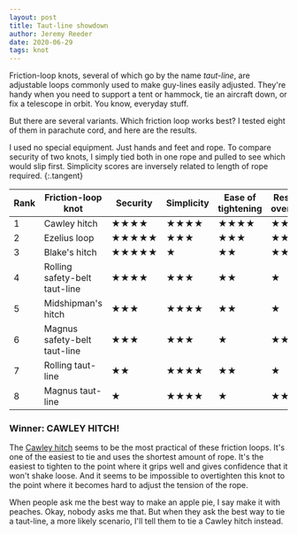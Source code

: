 ```yaml
---
layout: post
title: Taut-line showdown
author: Jeremy Reeder
date: 2020-06-29
tags: knot
---
```


Friction-loop knots, several of which go by the name _taut-line_, are
adjustable loops commonly used to make guy-lines easily adjusted. They're handy
when you need to support a tent or hammock, tie an aircraft down, or fix a
telescope in orbit. You know, everyday stuff.

But there are several variants. Which friction loop works best? I tested eight
of them in parachute cord, and here are the results.

I used no special equipment. Just hands and feet and rope. To compare security
of two knots, I simply tied both in one rope and pulled to see which would slip
first. Simplicity scores are inversely related to length of rope required.
{:.tangent}

| Rank | Friction-loop knot            | Security   | Simplicity | Ease of tightening | Resistance to overtightening |
|------|-------------------------------|------------|------------|--------------------|------------------------------|
| 1    | Cawley hitch                  | ★★★★       | ★★★★       | ★★★★               | ★★★★★                        |
| 2    | Ezelius loop                  | ★★★★★      | ★★★        | ★★★                | ★★                           |
| 3    | Blake's hitch                 | ★★★★★      | ★          | ★★                 | ★★★★                         |
| 4    | Rolling safety-belt taut-line | ★★★★       | ★★★        | ★★                 | ★                            |
| 5    | Midshipman's hitch            | ★★★        | ★★★★       | ★★                 | ★                            |
| 6    | Magnus safety-belt taut-line  | ★★★        | ★★★        | ★                  | ★★                           |
| 7    | Rolling taut-line             | ★★         | ★★★★       | ★★                 | ★                            |
| 8    | Magnus taut-line              | ★          | ★★★★       | ★                  | ★★★                          |


### Winner: CAWLEY HITCH!

The [Cawley hitch][cawley-hitch]
seems to be the most practical of these friction loops. It's one of the easiest
to tie and uses the shortest amount of rope. It's the easiest to tighten to the
point where it grips well and gives confidence that it won't shake loose. And
it seems to be impossible to overtighten this knot to the point where it
becomes hard to adjust the tension of the rope.

When people ask me the best way to make an apple pie, I say make it with
peaches. Okay, nobody asks me that. But when they ask the best way to tie a
taut-line, a more likely scenario, I'll tell them to tie a Cawley hitch
instead.


[cawley-hitch]: https://en.wikipedia.org/wiki/Adjustable_grip_hitch
